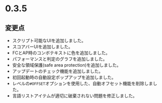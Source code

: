 # 0.3.5

## 変更点

- スクリプト可能なUIを追加しました。
- スコアバーUIを追加しました。
- FCとAP時のコンボテキストに色を追加しました。
- パフォーマンスと判定のグラフを追加しました。
- 安全な領域保護(safe area protection)を追加しました。
- アップデートのチェック機能を追加しました。
- 初回起動時の自動設定ポップアップを追加しました。
- レベルの`#OFFSET`オプションを使用した、自動オフセット機能を削除しました。
- 言語リストアイテムが適切に破棄されない問題を修正しました。
